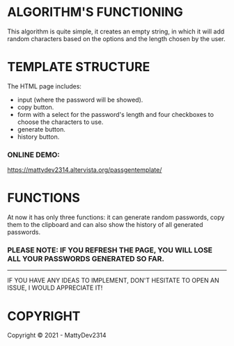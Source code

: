 # ALGORITHM'S FUNCTIONING

This algorithm is quite simple, it creates an empty string, in which it will add random characters based on the options and the length chosen by the user.

# TEMPLATE STRUCTURE

The HTML page includes:

- input (where the password will be showed).
- copy button.
- form with a select for the password's length and four checkboxes to choose the characters to use.
- generate button.
- history button.

### ONLINE DEMO:

https://mattydev2314.altervista.org/passgentemplate/

# FUNCTIONS

At now it has only three functions: it can generate random passwords, copy them to the clipboard and can also show the history of all generated passwords.

### PLEASE NOTE: IF YOU REFRESH THE PAGE, YOU WILL LOSE ALL YOUR PASSWORDS GENERATED SO FAR.

________________________________________________________________________________________________________________

IF YOU HAVE ANY IDEAS TO IMPLEMENT, DON'T HESITATE TO OPEN AN ISSUE, I WOULD APPRECIATE IT!

# COPYRIGHT

Copyright © 2021 - MattyDev2314
